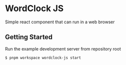 # WordClock JS

Simple react component that can run in a web browser

## Getting Started

Run the example development server from repository root

```
$ pnpm workspace wordclock-js start
```
